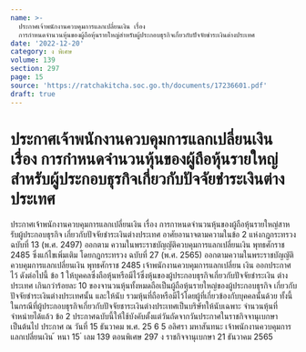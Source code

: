 ```yaml
---
name: >-
  ประกาศเจ้าพนักงานควบคุมการแลกเปลี่ยนเงิน เรื่อง
  การกำหนดจำนวนหุ้นของผู้ถือหุ้นรายใหญ่สำหรับผู้ประกอบธุรกิจเกี่ยวกับปัจจัยชำระเงินต่างประเทศ
date: '2022-12-20'
category: ง พิเศษ
volume: 139
section: 297
page: 15
source: 'https://ratchakitcha.soc.go.th/documents/17236601.pdf'
draft: true
---
```


# ประกาศเจ้าพนักงานควบคุมการแลกเปลี่ยนเงิน เรื่อง การกำหนดจำนวนหุ้นของผู้ถือหุ้นรายใหญ่สำหรับผู้ประกอบธุรกิจเกี่ยวกับปัจจัยชำระเงินต่างประเทศ

ประกาศเจ้าพนักงานควบคุมการแลกเปลี่ยนเงิน เรื่อง การกาหนดจำนวนหุ้นของผู้ถือหุ้นรายใหญ่สาหรับผู้ประกอบธุรกิจ เกี่ยวกับปัจจัยชำระเงินต่างประเทศ อาศัยอานาจตามความในข้อ 2 แห่งกฎกระทรวง ฉบับที่ 13 (พ.ศ. 2497) ออกตาม ความในพระราชบัญญัติควบคุมการแลกเปลี่ยนเงิน พุทธศักราช 2485 ซึ่งแก้ไขเพิ่มเติม โดยกฎกระทรวง ฉบับที่ 27 (พ.ศ. 2565) ออกตามความในพระราชบัญญัติควบคุมการแลกเปลี่ยนเงิน พุทธศักราช 2485 เจ้าพนักงานควบคุมการแลกเปลี่ยน เงิน ออกประกาศไว้ ดังต่อไปนี้ ข้อ 1 ให้บุคคลซึ่งถือหุ้นหรือมีไว้ซึ่งหุ้นของผู้ประกอบธุรกิจเกี่ยวกับปัจจัยชำระเงิน ต่างประเทศ เกินกว่าร้อยละ 10 ของจานวนหุ้นทั้งหมดถือเป็นผู้ถือหุ้นรายใหญ่ของผู้ประกอบธุรกิจ เกี่ยวกับปัจจัยชำระเงินต่างประเทศนั้น และให้นับ รวมหุ้นที่ถือหรือมีไว้โดยผู้ที่เกี่ยวข้องกับบุคคลนั้นด้วย ทั้งนี้ ในกรณีที่ผู้ประกอบธุรกิจเกี่ยวกับปัจจัยชาระเงินต่างประเทศเป็นบริษัทให้นับเฉพาะ จำนวนหุ้นที่จำหน่ายได้แล้ว ข้อ 2 ประกาศฉบับนี้ให้ใช้บังคับตั้งแต่วันถัดจากวันประกาศในราชกิจจานุเบกษาเป็นต้นไป ประกาศ ณ วันที่ 15 ธันวาคม พ.ศ. 25 6 5 อลิศรา มหาสันทนะ เจ้าพนักงานควบคุมการแลกเปลี่ยนเงิน ้ หนา 15 ่ เลม 139 ตอนพิเศษ 297 ง ราชกิจจานุเบกษา 21 ธันวาคม 2565

